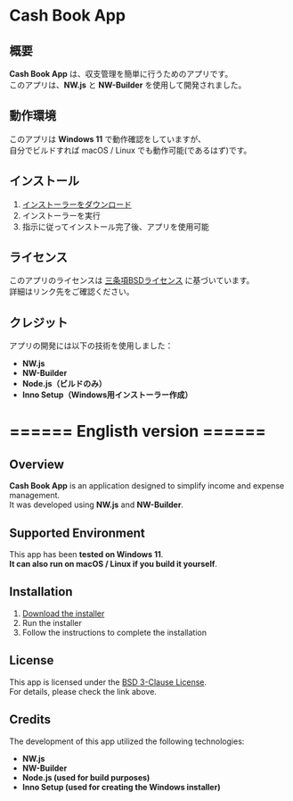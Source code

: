 # Cash Book App

## 概要
**Cash Book App** は、収支管理を簡単に行うためのアプリです。  
このアプリは、**NW.js** と **NW-Builder** を使用して開発されました。

## 動作環境
このアプリは **Windows 11** で動作確認をしていますが、  
自分でビルドすれば macOS / Linux でも動作可能(であるはず)です。

## インストール
1. [インストーラーをダウンロード](https://github.com/kyonshi0104/Cash-Book/releases)  
2. インストーラーを実行  
3. 指示に従ってインストール完了後、アプリを使用可能  

## ライセンス
このアプリのライセンスは [三条項BSDライセンス](https://github.com/kyonshi0104/Cash-Book/blob/main/LICENSE) に基づいています。  
詳細はリンク先をご確認ください。

## クレジット
アプリの開発には以下の技術を使用しました：
- **NW.js**
- **NW-Builder**
- **Node.js（ビルドのみ）**
- **Inno Setup（Windows用インストーラー作成）**

# ====== Englisth version ======

## Overview
**Cash Book App** is an application designed to simplify income and expense management.  
It was developed using **NW.js** and **NW-Builder**.

## Supported Environment
This app has been **tested on Windows 11**.  
**It can also run on macOS / Linux if you build it yourself**.

## Installation
1. [Download the installer](https://github.com/kyonshi0104/Cash-Book/releases)  
2. Run the installer  
3. Follow the instructions to complete the installation  

## License
This app is licensed under the [BSD 3-Clause License](https://github.com/kyonshi0104/Cash-Book/blob/main/LICENSE).  
For details, please check the link above.

## Credits
The development of this app utilized the following technologies:
- **NW.js**
- **NW-Builder**
- **Node.js (used for build purposes)**
- **Inno Setup (used for creating the Windows installer)**
